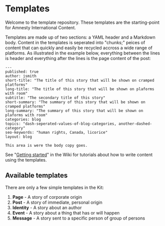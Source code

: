 Templates
===========

Welcome to the template repository. These templates are the starting-point for Amnesty International Content. 

Templates are made up of two sections: a YAML header and a Markdown body. Content in the templates is seperated into "chunks;" peices of content that can quickly and easily be recycled accross a wide range of platforms. As illustrated in the example below, everything between the lines is header and everything after the lines is the page content of the post:

    ---
    published: true
    author: jsmith
    short-title: "The title of this story that will be shown on cramped platforms"
    long-title: "The title of this story that will be shown on plaforms with room"
    subtitle: "The secondary title of this story"
    short-summary: "The summary of this story that will be shown on cramped platforms"
    long-summary: "The summary of this story that will be shown on plaforms with room"
    categories: blog
    topics: "dash-seperated-values-of-blog-categories, another-dashed-category"
    seo-keywords: "human rights, Canada, licorice"
    layout: blog
    
    This area is were the body copy goes.

See "[Getting started](https://github.com/AmnestyInternational/ContentKit/wiki#getting-started)" in the Wiki for tutorials about how to write content using the templates.

## Available templates

There are only a few simple templates in the Kit:

1. **Page** - A story of corporate origin
1. **Post** - A story of immediate, personal origin 
1. **Identity** - A story about an author
1. **Event** - A story about a thing that has or will happen
1. **Message** - A story sent to a specific person of group of persons

